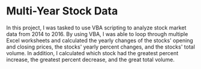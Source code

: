 # Multi-Year Stock Data

In this project, I was tasked to use VBA scripting to analyze stock market data from 2014 to 2016.  By using VBA, I was able to loop through multiple Excel worksheets and calculated the yearly changes of the stocks' opening and closing prices, the stocks' yearly percent changes, and the stocks' total volume.  In addition, I calculated which stock had the greatest percent increase, the greatest percent decrease, and the great total volume.

